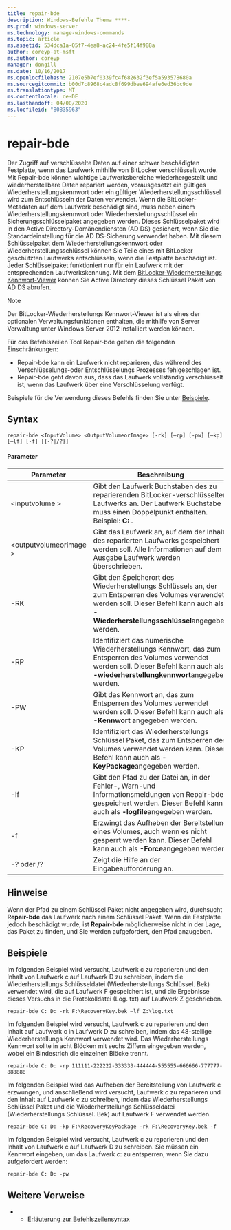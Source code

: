 ```yaml
---
title: repair-bde
description: Windows-Befehle Thema ****-
ms.prod: windows-server
ms.technology: manage-windows-commands
ms.topic: article
ms.assetid: 534dca1a-05f7-4ea8-ac24-4fe5f14f988a
author: coreyp-at-msft
ms.author: coreyp
manager: dongill
ms.date: 10/16/2017
ms.openlocfilehash: 2107e5b7ef0339fc4f682632f3ef5a593578680a
ms.sourcegitcommit: b00d7c8968c4adc8f699dbee694afe6ed36bc9de
ms.translationtype: MT
ms.contentlocale: de-DE
ms.lasthandoff: 04/08/2020
ms.locfileid: "80835963"
---
```

# <a name="repair-bde"></a>repair-bde



Der Zugriff auf verschlüsselte Daten auf einer schwer beschädigten Festplatte, wenn das Laufwerk mithilfe von BitLocker verschlüsselt wurde. Mit Repair-bde können wichtige Laufwerksbereiche wiederhergestellt und wiederherstellbare Daten repariert werden, vorausgesetzt ein gültiges Wiederherstellungskennwort oder ein gültiger Wiederherstellungsschlüssel wird zum Entschlüsseln der Daten verwendet. Wenn die BitLocker-Metadaten auf dem Laufwerk beschädigt sind, muss neben einem Wiederherstellungskennwort oder Wiederherstellungsschlüssel ein Sicherungsschlüsselpaket angegeben werden. Dieses Schlüsselpaket wird in den Active Directory-Domänendiensten (AD DS) gesichert, wenn Sie die Standardeinstellung für die AD DS-Sicherung verwendet haben. Mit diesem Schlüsselpaket dem Wiederherstellungskennwort oder Wiederherstellungsschlüssel können Sie Teile eines mit BitLocker geschützten Laufwerks entschlüsseln, wenn die Festplatte beschädigt ist. Jeder Schlüsselpaket funktioniert nur für ein Laufwerk mit der entsprechenden Laufwerkskennung. Mit dem [BitLocker-Wiederherstellungs Kennwort-Viewer](https://technet.microsoft.com/library/dd875531(v=ws.10).aspx) können Sie Active Directory dieses Schlüssel Paket von AD DS abrufen.

> [!NOTE]
> Der BitLocker-Wiederherstellungs Kennwort-Viewer ist als eines der optionalen Verwaltungsfunktionen enthalten, die mithilfe von Server Verwaltung unter Windows Server 2012 installiert werden können.

Für das Befehlszeilen Tool Repair-bde gelten die folgenden Einschränkungen:
-   Repair-bde kann ein Laufwerk nicht reparieren, das während des Verschlüsselungs-oder Entschlüsselungs Prozesses fehlgeschlagen ist.
-   Repair-bde geht davon aus, dass das Laufwerk vollständig verschlüsselt ist, wenn das Laufwerk über eine Verschlüsselung verfügt.

Beispiele für die Verwendung dieses Befehls finden Sie unter [Beispiele](#BKMK_Examples).

## <a name="syntax"></a>Syntax

```
repair-bde <InputVolume> <OutputVolumeorImage> [-rk] [–rp] [-pw] [–kp] [–lf] [-f] [{-?|/?}]
```

#### <a name="parameters"></a>Parameter

|Parameter|Beschreibung|
|---------|-----------|
|\<inputvolume >|Gibt den Laufwerk Buchstaben des zu reparierenden BitLocker-verschlüsselten Laufwerks an. Der Laufwerk Buchstabe muss einen Doppelpunkt enthalten. Beispiel: **C:** .|
|\<outputvolumeorimage >|Gibt das Laufwerk an, auf dem der Inhalt des reparierten Laufwerks gespeichert werden soll. Alle Informationen auf dem Ausgabe Laufwerk werden überschrieben.|
|-RK|Gibt den Speicherort des Wiederherstellungs Schlüssels an, der zum Entsperren des Volumes verwendet werden soll. Dieser Befehl kann auch als **-Wiederherstellungsschlüssel**angegeben werden.|
|-RP|Identifiziert das numerische Wiederherstellungs Kennwort, das zum Entsperren des Volumes verwendet werden soll. Dieser Befehl kann auch als **-wiederherstellungkennwort**angegeben werden.|
|-PW|Gibt das Kennwort an, das zum Entsperren des Volumes verwendet werden soll. Dieser Befehl kann auch als **-Kennwort** angegeben werden.|
|-KP|Identifiziert das Wiederherstellungs Schlüssel Paket, das zum Entsperren des Volumes verwendet werden kann. Dieser Befehl kann auch als **-KeyPackage**angegeben werden.|
|-lf|Gibt den Pfad zu der Datei an, in der Fehler-, Warn-und Informationsmeldungen von Repair-bde gespeichert werden. Dieser Befehl kann auch als **-logfile**angegeben werden.|
|-f|Erzwingt das Aufheben der Bereitstellung eines Volumes, auch wenn es nicht gesperrt werden kann. Dieser Befehl kann auch als **-Force**angegeben werden.|
|-? oder /?|Zeigt die Hilfe an der Eingabeaufforderung an.|

## <a name="remarks"></a>Hinweise

Wenn der Pfad zu einem Schlüssel Paket nicht angegeben wird, durchsucht **Repair-bde** das Laufwerk nach einem Schlüssel Paket. Wenn die Festplatte jedoch beschädigt wurde, ist **Repair-bde** möglicherweise nicht in der Lage, das Paket zu finden, und Sie werden aufgefordert, den Pfad anzugeben.

## <a name="examples"></a><a name=BKMK_Examples></a>Beispiele

Im folgenden Beispiel wird versucht, Laufwerk c zu reparieren und den Inhalt von Laufwerk c auf Laufwerk D zu schreiben, indem die Wiederherstellungs Schlüsseldatei (Wiederherstellungs Schlüssel. Bek) verwendet wird, die auf Laufwerk F gespeichert ist, und die Ergebnisse dieses Versuchs in die Protokolldatei (Log. txt) auf Laufwerk Z geschrieben.
```
repair-bde C: D: -rk F:\RecoveryKey.bek –lf Z:\log.txt
```
Im folgenden Beispiel wird versucht, Laufwerk c zu reparieren und den Inhalt auf Laufwerk c in Laufwerk D zu schreiben, indem das 48-stellige Wiederherstellungs Kennwort verwendet wird. Das Wiederherstellungs Kennwort sollte in acht Blöcken mit sechs Ziffern eingegeben werden, wobei ein Bindestrich die einzelnen Blöcke trennt.
```
repair-bde C: D: -rp 111111-222222-333333-444444-555555-666666-777777-888888
```
Im folgenden Beispiel wird das Aufheben der Bereitstellung von Laufwerk c erzwungen, und anschließend wird versucht, Laufwerk c zu reparieren und den Inhalt auf Laufwerk c zu schreiben, indem das Wiederherstellungs Schlüssel Paket und die Wiederherstellungs Schlüsseldatei (Wiederherstellungs Schlüssel. Bek) auf Laufwerk F verwendet werden.
```
repair-bde C: D: -kp F:\RecoveryKeyPackage -rk F:\RecoveryKey.bek -f
```
Im folgenden Beispiel wird versucht, Laufwerk c zu reparieren und den Inhalt von Laufwerk c auf Laufwerk D zu schreiben. Sie müssen ein Kennwort eingeben, um das Laufwerk c: zu entsperren, wenn Sie dazu aufgefordert werden:
```
repair-bde C: D: -pw
```

## <a name="additional-references"></a>Weitere Verweise

-   - [Erläuterung zur Befehlszeilensyntax](command-line-syntax-key.md)